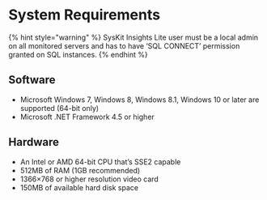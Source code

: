 # System Requirements

{% hint style="warning" %}
SysKit Insights Lite user must be a local admin on all monitored servers and has to have ‘SQL CONNECT’ permission granted on SQL instances.
{% endhint %}

## Software

* Microsoft Windows 7, Windows 8, Windows 8.1, Windows 10 or later are supported \(64-bit only\)
* Microsoft .NET Framework 4.5 or higher

## Hardware

* An Intel or AMD 64-bit CPU that’s SSE2 capable
* 512MB of RAM \(1GB recommended\)
* 1366×768 or higher resolution video card
* 150MB of available hard disk space

